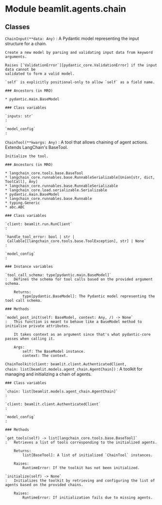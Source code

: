 Module beamlit.agents.chain
===========================

Classes
-------

`ChainInput(**data: Any)`
:   A Pydantic model representing the input structure for a chain.
    
    Create a new model by parsing and validating input data from keyword arguments.
    
    Raises [`ValidationError`][pydantic_core.ValidationError] if the input data cannot be
    validated to form a valid model.
    
    `self` is explicitly positional-only to allow `self` as a field name.

    ### Ancestors (in MRO)

    * pydantic.main.BaseModel

    ### Class variables

    `inputs: str`
    :

    `model_config`
    :

`ChainTool(**kwargs: Any)`
:   A tool that allows chaining of agent actions. Extends LangChain's BaseTool.
    
    Initialize the tool.

    ### Ancestors (in MRO)

    * langchain_core.tools.base.BaseTool
    * langchain_core.runnables.base.RunnableSerializable[Union[str, dict, ToolCall], Any]
    * langchain_core.runnables.base.RunnableSerializable
    * langchain_core.load.serializable.Serializable
    * pydantic.main.BaseModel
    * langchain_core.runnables.base.Runnable
    * typing.Generic
    * abc.ABC

    ### Class variables

    `client: beamlit.run.RunClient`
    :

    `handle_tool_error: bool | str | Callable[[langchain_core.tools.base.ToolException], str] | None`
    :

    `model_config`
    :

    ### Instance variables

    `tool_call_schema: type[pydantic.main.BaseModel]`
    :   Defines the schema for tool calls based on the provided argument schema.
        
        Returns:
            type[pydantic.BaseModel]: The Pydantic model representing the tool call schema.

    ### Methods

    `model_post_init(self: BaseModel, context: Any, /) ‑> None`
    :   This function is meant to behave like a BaseModel method to initialise private attributes.
        
        It takes context as an argument since that's what pydantic-core passes when calling it.
        
        Args:
            self: The BaseModel instance.
            context: The context.

`ChainToolkit(client: beamlit.client.AuthenticatedClient, chain: list[beamlit.models.agent_chain.AgentChain])`
:   A toolkit for managing and initializing a chain of agents.

    ### Class variables

    `chain: list[beamlit.models.agent_chain.AgentChain]`
    :

    `client: beamlit.client.AuthenticatedClient`
    :

    `model_config`
    :

    ### Methods

    `get_tools(self) ‑> list[langchain_core.tools.base.BaseTool]`
    :   Retrieves a list of tools corresponding to the initialized agents.
        
        Returns:
            list[BaseTool]: A list of initialized `ChainTool` instances.
        
        Raises:
            RuntimeError: If the toolkit has not been initialized.

    `initialize(self) ‑> None`
    :   Initializes the toolkit by retrieving and configuring the list of agents based on the provided chains.
        
        Raises:
            RuntimeError: If initialization fails due to missing agents.